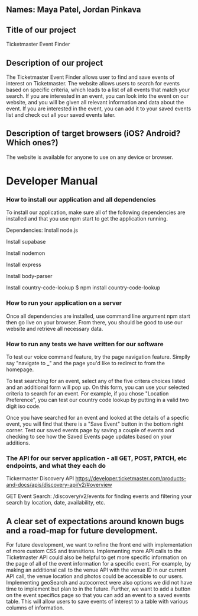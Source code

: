 ## Names: Maya Patel, Jordan Pinkava

## Title of our project
Ticketmaster Event Finder
## Description of our project
The Ticketmaster Event Finder allows user to find and save events of interest on Ticketmaster. 
The website allows users to search for events based on specific criteria, which leads to a list of all events that match your search. 
If you are interested in an event, you can look into the event on our website, and you will be given all relevant information and data about the event. 
If you are interested in the event, you can add it to your saved events list and check out all your saved events later. 
## Description of target browsers (iOS? Android? Which ones?)
The website is available for anyone to use on any device or browser.

# Developer Manual 

### How to install our application and all dependencies
To install our application, make sure all of the following dependencies are installed and that you use npm start to get the application running.

Dependencies: 
Install node.js


Install supabase


Install nodemon


Install express


Install body-parser


Install country-code-lookup
   $ npm install country-code-lookup
### How to run your application on a server
Once all dependencies are installed, use command line argument npm start then go live on your browser. From there, you should be good to use our website and retrieve all necessary data.

### How to run any tests we have written for our software
To test our voice command feature, try the page navigation feature. Simplly say "navigate to _" and the page you'd like to redirect to from the homepage.

To test searching for an event, select any of the five critera choices listed and an additional form will pop up. On this form, you can use your selected criteria to search for an event. For example, if you chose "Location Preference", you can test our country code lookup by putting in a valid two digit iso code.

Once you have searched for an event and looked at the details of a specfic event, you will find that there is a "Save Event" button in the bottom right corner. Test our saved events page by saving a couple of events and checking to see how the Saved Events page updates based on your additions.

### The API for our server application - all GET, POST, PATCH, etc endpoints, and what they each do
Tickermaster Discovery API https://developer.ticketmaster.com/products-and-docs/apis/discovery-api/v2/#overview 

GET Event Search: /discovery/v2/events for finding events and filtering your search by location, date, availability, etc.

## A clear set of expectations around known bugs and a road-map for future development.
For future development, we want to refine the front end with implementation of more custom CSS and transitions. Implementing more API calls to the Ticketmaster API could also be helpful to get more specific information on the page of all of the event information for a specific event. For example, by making an additional call to the venue API with the venue ID in our current API call, the venue location and photos could be accessible to our users. Implementing geoSearch and autocorrect were also options we did not have time to implement but plan to in the future. Further, we want to add a button on the event specifics page so that you can add an event to a saved events table. This will allow users to save events of interest to a table with various columns of information. 